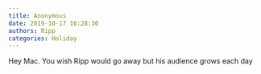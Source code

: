 ```yaml
---
title: Anonymous
date: 2019-10-17 16:28:30
authors: Ripp
categories: Holiday
---
```


 Hey Mac.   You wish Ripp would go away but his audience grows each day
